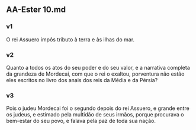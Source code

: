 ## AA-Ester 10.md
### v1
 O rei Assuero impôs tributo à terra e às ilhas do mar.
### v2
 Quanto a todos os atos do seu poder e do seu valor, e a narrativa completa da grandeza de Mordecai, com que o rei o exaltou, porventura não estão eles escritos no livro dos anais dos reis da Média e da Pérsia?
### v3
 Pois o judeu Mordecai foi o segundo depois do rei Assuero, e grande entre os judeus, e estimado pela multidão de seus irmãos, porque procurava o bem-estar do seu povo, e falava pela paz de toda sua nação.
